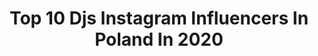 ---
title: Top 10 Djs Instagram Influencers In Poland In 2020
description: >-
  Find top djs Instagram influencers in Poland in 2020. Most popular hashtags: #dj #polishgirl #party #beautiful.
platform: Instagram
profiles:
  - username: "zieniuphoto"
    fullname: >-
      Tomasz Zienkiewicz 📷 zieniu
    location: "Poland"
    followers: 25516
    engagement: 703
    commentsToLikes: 0.031530
    id: ck136oorn7ib80i199n7y4sgn
    verified: false
    hashtags: "#pieknepolki, #blondegirl, #weekendvibes, #blondynka"
  - username: "ola_ciupa"
    fullname: >-
      Dj SLAVIC🎧👱🏻‍♀️🖤🎵
    location: "Poland"
    followers: 520205
    engagement: 828
    commentsToLikes: 0.006178
    id: ck0w4e519y4sf0i195diap7u8
    verified: true
    hashtags: "#lesswaste, #stayhome, #djslavic, #puntacana"
  - username: "djmaddson"
    fullname: >-
      DJ  M A D D S O N
    location: "Poland"
    followers: 7489
    engagement: 1399
    commentsToLikes: 0.010772
    id: ck8t33v3j1r230j785o7pi55k
    verified: false
    hashtags: "#live, #djanetop, #bvx, #haveaniceday"
  - username: "gizmusic"
    fullname: >-
      GiZ
    location: "Poland"
    followers: 2274
    engagement: 732
    commentsToLikes: 0.091893
    id: ck13cdst4zv440i19ls4y12fg
    verified: false
    hashtags: "#plant, #femaledjs, #noguests, #soundcloud"
  - username: "dj.taek"
    fullname: >-
      Michał Taek
    location: "Poland"
    followers: 17429
    engagement: 764
    commentsToLikes: 0.014107
    id: ck139uvzxn8e00i19bwgej08j
    verified: false
    hashtags: "#djtaek, #wedding, #40kaczki, #wife"
  - username: "malach_mrcrew"
    fullname: >-
      Małach MR CREW
    location: "Poland"
    followers: 54079
    engagement: 527
    commentsToLikes: 0.011290
    id: ck6uhb909841c0j71npnskg86
    verified: false
    hashtags: "#malach, #rufuz, #malachrufuz, #djshoodee"
  - username: "braindeadslon"
    fullname: >-
      braindeadslon
    location: "Poland"
    followers: 133818
    engagement: 597
    commentsToLikes: 0.007894
    id: ck55nyu1g7a650i11yzceqzoe
    verified: false
    hashtags: "#skitsvicious, #bober, #meatrpg, #wsrh"
  - username: "ugly_digital"
    fullname: >-
      UGLYDIGITAL™
    location: "Poland"
    followers: 2120
    engagement: 1530
    commentsToLikes: 0.061097
    id: ck5qbd46kl0840i11yr09e9jn
    verified: false
    hashtags: "#surowiecwroclaw, #electro, #loaszala, #animation"
  - username: "malachrufuzofficial"
    fullname: >-
      Małach/Rufuz
    location: "Poland"
    followers: 83143
    engagement: 232
    commentsToLikes: 0.011422
    id: ck6uhb7ga83rk0j71uu4oadx7
    verified: false
    hashtags: "#360stopni, #msd, #music, #360travel"
  - username: "dj_hazel"
    fullname: >-
      Dj Hazel
    location: "Poland"
    followers: 38685
    engagement: 243
    commentsToLikes: 0.011054
    id: ck0w2svs8q0l60i19on5nkso2
    verified: false
    hashtags: "#hazelszwecja, #explosionborkowo, #malyartysta, #tommorowland2021"
---